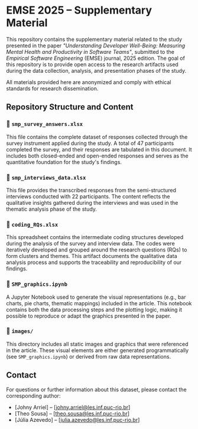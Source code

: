 # EMSE 2025 – Supplementary Material

This repository contains the supplementary material related to the study presented in the paper *"Understanding Developer Well-Being: Measuring Mental Health and Productivity in Software Teams"*, submitted to the *Empirical Software Engineering* (EMSE) journal, 2025 edition. The goal of this repository is to provide open access to the research artifacts used during the data collection, analysis, and presentation phases of the study.

All materials provided here are anonymized and comply with ethical standards for research dissemination.

## Repository Structure and Content

### 📄 `smp_survey_answers.xlsx`
This file contains the complete dataset of responses collected through the survey instrument applied during the study. A total of 47 participants completed the survey, and their responses are tabulated in this document. It includes both closed-ended and open-ended responses and serves as the quantitative foundation for the study's findings.

### 📄 `smp_interviews_data.xlsx`
This file provides the transcribed responses from the semi-structured interviews conducted with 22 participants. The content reflects the qualitative insights gathered during the interviews and was used in the thematic analysis phase of the study.

### 📄 `coding_RQs.xlsx`
This spreadsheet contains the intermediate coding structures developed during the analysis of the survey and interview data. The codes were iteratively developed and grouped around the research questions (RQs) to form clusters and themes. This artifact documents the qualitative data analysis process and supports the traceability and reproducibility of our findings.

### 📄 `SMP_graphics.ipynb`
A Jupyter Notebook used to generate the visual representations (e.g., bar charts, pie charts, thematic mappings) included in the article. This notebook contains both the data processing steps and the plotting logic, making it possible to reproduce or adapt the graphics presented in the paper.

### 📁 `images/`
This directory includes all static images and graphics that were referenced in the article. These visual elements are either generated programmatically (see `SMP_graphics.ipynb`) or derived from raw data representations.

## Contact

For questions or further information about this dataset, please contact the corresponding author:

- [Johny Arriel] – [johny.arriel@les.inf.puc-rio.br]
- [Theo Sousa] – [theo.sousa@les.inf.puc-rio.br]
- [Júlia Azevedo] – [julia.azevedo@les.inf.puc-rio.br]

